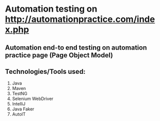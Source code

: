 # Automation testing on http://automationpractice.com/index.php

## Automation end-to end testing on automation practice page (Page Object Model)

## Technologies/Tools used:

1. Java
2. Maven
3. TestNG
4. Selenium WebDriver
5. IntelliJ
6. Java Faker
7. AutoIT
